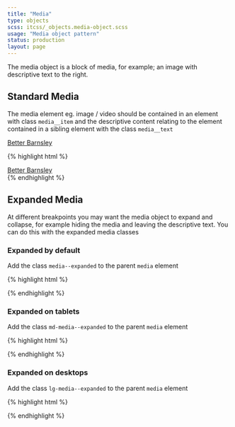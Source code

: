 ```yaml
---
title: "Media"
type: objects
scss: itcss/_objects.media-object.scss
usage: "Media object pattern"
status: production
layout: page
---
```


The media object is a block of media, for example; an image with descriptive text to the right.

## Standard Media

The media element eg. image / video should be contained in an element with class `media__item` and the descriptive content relating to the element contained in a sibling element with the class `media__text`

<div class="example">
<div class="media">
    <a class="media__link" href="#">
        <div class="media__item">
            <img src="//placehold.it/50x50" alt="" class="media__object">                                    
        </div>
        <div class="media__text">
            Better Barnsley
        </div>
    </a>
</div>
</div>

{% highlight html %}
    <div class="media">
        <a class="media__link" href="#">
            <div class="media__item">
                <img src="//placehold.it/50x50" alt="" class="media__object">                                    
            </div>
            <div class="media__text">
                Better Barnsley
            </div>
        </a>
    </div>
{% endhighlight %}

## Expanded Media

At different breakpoints you may want the media object to expand and collapse, for example hiding the media and leaving the descriptive text. You can do this with the expanded media classes


### Expanded by default

Add the class `media--expanded` to the parent `media` element

{% highlight html %}
    <div class="media media--expanded"></div>
{% endhighlight %}


### Expanded on tablets

Add the class `md-media--expanded` to the parent `media` element

{% highlight html %}
    <div class="media md-media--expanded"></div>
{% endhighlight %}


### Expanded on desktops

Add the class `lg-media--expanded` to the parent `media` element

{% highlight html %}
    <div class="media lg-media--expanded"></div>
{% endhighlight %}